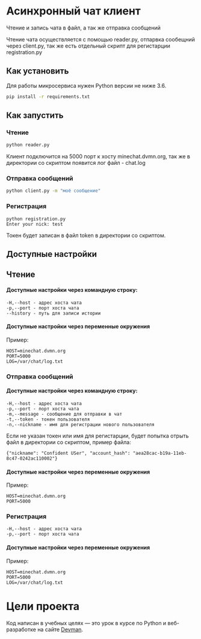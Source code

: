 # Асинхронный чат клиент

Чтение и запись чата в файл, а так же отправка сообщений

Чтение чата осуществляется  с помощью reader.py, отпарвка сообещний через client.py, так же есть отдельный скрипт для регистарции registration.py

## Как установить

Для работы микросервиса нужен Python версии не ниже 3.6.

```bash
pip install -r requirements.txt
```

## Как запустить

### Чтение
```bash
python reader.py
```

Клиент подключится на 5000 порт к хосту minechat.dvmn.org, так же в директории со скриптом появится лог файл - chat.log


### Отправка сообщений
```bash
python client.py -m "моё сообщение"
```

### Регистрация
```
python registration.py 
Enter your nick: test
```
Токен будет записан в файл token в директории со скриптом.

## Доступные настройки

## Чтение

#### Доступные настройки через командную строку:
```
-H,--host - адрес хоста чата 
-p,--port - порт хоста чата
--history - путь для записи истории
```
#### Доступные настройки через переменные окружения

Пример:
```
HOST=minechat.dvmn.org
PORT=5000
LOG=/var/chat/log.txt
```

### Отправка сообщений

#### Доступные настройки через командную строку:

```
-H,--host - адрес хоста чата 
-p,--port - порт хоста чата
-m,--message - сообщение для отправки в чат
-t,--token - токен пользователя
-n,--nickname - имя для регистрации нового пользователя
```

Если не указан токен или имя для регистарции, будет попытка отрыть файл в директории со скриптом, пример файла:
```
{"nickname": "Confident USer", "account_hash": "aea28cac-b19a-11eb-8c47-0242ac110002"}
```
#### Доступные настройки через переменные окружения

Пример:
```
HOST=minechat.dvmn.org
PORT=5000
```

### Регистрация
```
-H,--host - адрес хоста чата 
-p,--port - порт хоста чата
```
#### Доступные настройки через переменные окружения

Пример:
```
HOST=minechat.dvmn.org
PORT=5000
LOG=/var/chat/log.txt
```

# Цели проекта

Код написан в учебных целях — это урок в курсе по Python и веб-разработке на сайте [Devman](https://dvmn.org).